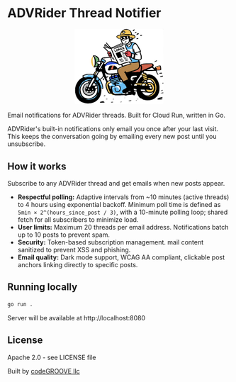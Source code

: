 # ADVRider Thread Notifier

<p align="center">
  <img src="media/logo.png" alt="ADVRider Notifier Logo" width="200">
</p>

Email notifications for ADVRider threads. Built for Cloud Run, written in Go.

ADVRider's built-in notifications only email you once after your last visit. This keeps the conversation going by emailing every new post until you unsubscribe.

## How it works

Subscribe to any ADVRider thread and get emails when new posts appear.

- **Respectful polling:** Adaptive intervals from ~10 minutes (active threads) to 4 hours using exponential backoff. Minimum poll time is defined as `5min × 2^(hours_since_post / 3)`, with a 10-minute polling loop; shared fetch for all subscribers to minimize load.
- **User limits:** Maximum 20 threads per email address. Notifications batch up to 10 posts to prevent spam.
- **Security:** Token-based subscription management. mail content sanitized to prevent XSS and phishing.
- **Email quality:** Dark mode support, WCAG AA compliant, clickable post anchors linking directly to specific posts.

## Running locally

```bash
go run .
```

Server will be available at http://localhost:8080

## License

Apache 2.0 - see LICENSE file

Built by [codeGROOVE llc](https://codegroove.dev)
